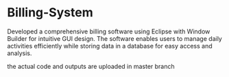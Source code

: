 # Billing-System

Developed a comprehensive billing software using Eclipse with Window Builder for intuitive GUI design. The software enables users to manage daily activities efficiently while storing data in a database for easy access and analysis.

the actual code and outputs are uploaded in master branch
